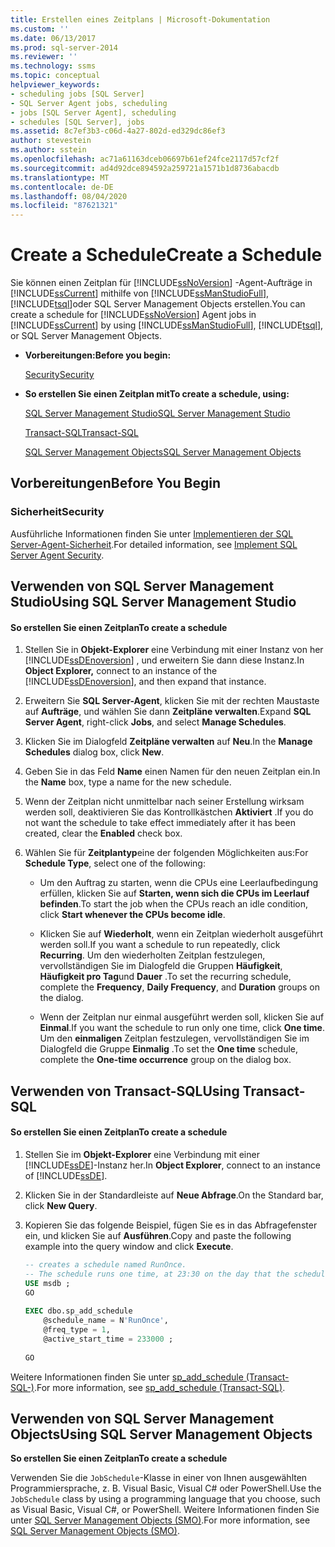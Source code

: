 ```yaml
---
title: Erstellen eines Zeitplans | Microsoft-Dokumentation
ms.custom: ''
ms.date: 06/13/2017
ms.prod: sql-server-2014
ms.reviewer: ''
ms.technology: ssms
ms.topic: conceptual
helpviewer_keywords:
- scheduling jobs [SQL Server]
- SQL Server Agent jobs, scheduling
- jobs [SQL Server Agent], scheduling
- schedules [SQL Server], jobs
ms.assetid: 8c7ef3b3-c06d-4a27-802d-ed329dc86ef3
author: stevestein
ms.author: sstein
ms.openlocfilehash: ac71a61163dceb06697b61ef24fce2117d57cf2f
ms.sourcegitcommit: ad4d92dce894592a259721a1571b1d8736abacdb
ms.translationtype: MT
ms.contentlocale: de-DE
ms.lasthandoff: 08/04/2020
ms.locfileid: "87621321"
---
```

# <a name="create-a-schedule"></a><span data-ttu-id="cd210-102">Create a Schedule</span><span class="sxs-lookup"><span data-stu-id="cd210-102">Create a Schedule</span></span>
  <span data-ttu-id="cd210-103">Sie können einen Zeitplan für [!INCLUDE[ssNoVersion](../../includes/ssnoversion-md.md)] -Agent-Aufträge in [!INCLUDE[ssCurrent](../../includes/sscurrent-md.md)] mithilfe von [!INCLUDE[ssManStudioFull](../../includes/ssmanstudiofull-md.md)], [!INCLUDE[tsql](../../includes/tsql-md.md)]oder SQL Server Management Objects erstellen.</span><span class="sxs-lookup"><span data-stu-id="cd210-103">You can create a schedule for [!INCLUDE[ssNoVersion](../../includes/ssnoversion-md.md)] Agent jobs in [!INCLUDE[ssCurrent](../../includes/sscurrent-md.md)] by using [!INCLUDE[ssManStudioFull](../../includes/ssmanstudiofull-md.md)], [!INCLUDE[tsql](../../includes/tsql-md.md)], or SQL Server Management Objects.</span></span>  
  
-   <span data-ttu-id="cd210-104">**Vorbereitungen:**</span><span class="sxs-lookup"><span data-stu-id="cd210-104">**Before you begin:**</span></span>  
  
     [<span data-ttu-id="cd210-105">Security</span><span class="sxs-lookup"><span data-stu-id="cd210-105">Security</span></span>](#Security)  
  
-   <span data-ttu-id="cd210-106">**So erstellen Sie einen Zeitplan mit**</span><span class="sxs-lookup"><span data-stu-id="cd210-106">**To create a schedule, using:**</span></span>  
  
     [<span data-ttu-id="cd210-107">SQL Server Management Studio</span><span class="sxs-lookup"><span data-stu-id="cd210-107">SQL Server Management Studio</span></span>](#SSMS)  
  
     [<span data-ttu-id="cd210-108">Transact-SQL</span><span class="sxs-lookup"><span data-stu-id="cd210-108">Transact-SQL</span></span>](#TSQL)  
  
     [<span data-ttu-id="cd210-109">SQL Server Management Objects</span><span class="sxs-lookup"><span data-stu-id="cd210-109">SQL Server Management Objects</span></span>](#SMO)  
  
##  <a name="before-you-begin"></a><a name="BeforeYouBegin"></a> <span data-ttu-id="cd210-110">Vorbereitungen</span><span class="sxs-lookup"><span data-stu-id="cd210-110">Before You Begin</span></span>  
  
###  <a name="security"></a><a name="Security"></a> <span data-ttu-id="cd210-111">Sicherheit</span><span class="sxs-lookup"><span data-stu-id="cd210-111">Security</span></span>  
 <span data-ttu-id="cd210-112">Ausführliche Informationen finden Sie unter [Implementieren der SQL Server-Agent-Sicherheit](implement-sql-server-agent-security.md).</span><span class="sxs-lookup"><span data-stu-id="cd210-112">For detailed information, see [Implement SQL Server Agent Security](implement-sql-server-agent-security.md).</span></span>  
  
##  <a name="using-sql-server-management-studio"></a><a name="SSMS"></a> <span data-ttu-id="cd210-113">Verwenden von SQL Server Management Studio</span><span class="sxs-lookup"><span data-stu-id="cd210-113">Using SQL Server Management Studio</span></span>  
  
#### <a name="to-create-a-schedule"></a><span data-ttu-id="cd210-114">So erstellen Sie einen Zeitplan</span><span class="sxs-lookup"><span data-stu-id="cd210-114">To create a schedule</span></span>  
  
1.  <span data-ttu-id="cd210-115">Stellen Sie in **Objekt-Explorer** eine Verbindung mit einer Instanz von her [!INCLUDE[ssDEnoversion](../../includes/ssdenoversion-md.md)] , und erweitern Sie dann diese Instanz.</span><span class="sxs-lookup"><span data-stu-id="cd210-115">In **Object Explorer,** connect to an instance of the [!INCLUDE[ssDEnoversion](../../includes/ssdenoversion-md.md)], and then expand that instance.</span></span>  
  
2.  <span data-ttu-id="cd210-116">Erweitern Sie **SQL Server-Agent**, klicken Sie mit der rechten Maustaste auf **Aufträge**, und wählen Sie dann **Zeitpläne verwalten**.</span><span class="sxs-lookup"><span data-stu-id="cd210-116">Expand **SQL Server Agent**, right-click **Jobs**, and select **Manage Schedules**.</span></span>  
  
3.  <span data-ttu-id="cd210-117">Klicken Sie im Dialogfeld **Zeitpläne verwalten** auf **Neu**.</span><span class="sxs-lookup"><span data-stu-id="cd210-117">In the **Manage Schedules** dialog box, click **New**.</span></span>  
  
4.  <span data-ttu-id="cd210-118">Geben Sie in das Feld **Name** einen Namen für den neuen Zeitplan ein.</span><span class="sxs-lookup"><span data-stu-id="cd210-118">In the **Name** box, type a name for the new schedule.</span></span>  
  
5.  <span data-ttu-id="cd210-119">Wenn der Zeitplan nicht unmittelbar nach seiner Erstellung wirksam werden soll, deaktivieren Sie das Kontrollkästchen **Aktiviert** .</span><span class="sxs-lookup"><span data-stu-id="cd210-119">If you do not want the schedule to take effect immediately after it has been created, clear the **Enabled** check box.</span></span>  
  
6.  <span data-ttu-id="cd210-120">Wählen Sie für **Zeitplantyp**eine der folgenden Möglichkeiten aus:</span><span class="sxs-lookup"><span data-stu-id="cd210-120">For **Schedule Type**, select one of the following:</span></span>  
  
    -   <span data-ttu-id="cd210-121">Um den Auftrag zu starten, wenn die CPUs eine Leerlaufbedingung erfüllen, klicken Sie auf **Starten, wenn sich die CPUs im Leerlauf befinden**.</span><span class="sxs-lookup"><span data-stu-id="cd210-121">To start the job when the CPUs reach an idle condition, click **Start whenever the CPUs become idle**.</span></span>  
  
    -   <span data-ttu-id="cd210-122">Klicken Sie auf **Wiederholt**, wenn ein Zeitplan wiederholt ausgeführt werden soll.</span><span class="sxs-lookup"><span data-stu-id="cd210-122">If you want a schedule to run repeatedly, click **Recurring**.</span></span> <span data-ttu-id="cd210-123">Um den wiederholten Zeitplan festzulegen, vervollständigen Sie im Dialogfeld die Gruppen **Häufigkeit**, **Häufigkeit pro Tag**und **Dauer** .</span><span class="sxs-lookup"><span data-stu-id="cd210-123">To set the recurring schedule, complete the **Frequency**, **Daily Frequency**, and **Duration** groups on the dialog.</span></span>  
  
    -   <span data-ttu-id="cd210-124">Wenn der Zeitplan nur einmal ausgeführt werden soll, klicken Sie auf **Einmal**.</span><span class="sxs-lookup"><span data-stu-id="cd210-124">If you want the schedule to run only one time, click **One time**.</span></span> <span data-ttu-id="cd210-125">Um den **einmaligen** Zeitplan festzulegen, vervollständigen Sie im Dialogfeld die Gruppe **Einmalig** .</span><span class="sxs-lookup"><span data-stu-id="cd210-125">To set the **One time** schedule, complete the **One-time occurrence** group on the dialog box.</span></span>  
  
##  <a name="using-transact-sql"></a><a name="TSQL"></a> <span data-ttu-id="cd210-126">Verwenden von Transact-SQL</span><span class="sxs-lookup"><span data-stu-id="cd210-126">Using Transact-SQL</span></span>  
  
#### <a name="to-create-a-schedule"></a><span data-ttu-id="cd210-127">So erstellen Sie einen Zeitplan</span><span class="sxs-lookup"><span data-stu-id="cd210-127">To create a schedule</span></span>  
  
1.  <span data-ttu-id="cd210-128">Stellen Sie im **Objekt-Explorer** eine Verbindung mit einer [!INCLUDE[ssDE](../../includes/ssde-md.md)]-Instanz her.</span><span class="sxs-lookup"><span data-stu-id="cd210-128">In **Object Explorer**, connect to an instance of [!INCLUDE[ssDE](../../includes/ssde-md.md)].</span></span>  
  
2.  <span data-ttu-id="cd210-129">Klicken Sie in der Standardleiste auf **Neue Abfrage**.</span><span class="sxs-lookup"><span data-stu-id="cd210-129">On the Standard bar, click **New Query**.</span></span>  
  
3.  <span data-ttu-id="cd210-130">Kopieren Sie das folgende Beispiel, fügen Sie es in das Abfragefenster ein, und klicken Sie auf **Ausführen**.</span><span class="sxs-lookup"><span data-stu-id="cd210-130">Copy and paste the following example into the query window and click **Execute**.</span></span>  
  
    ```sql
    -- creates a schedule named RunOnce.   
    -- The schedule runs one time, at 23:30 on the day that the schedule is created.  
    USE msdb ;  
    GO  
  
    EXEC dbo.sp_add_schedule  
        @schedule_name = N'RunOnce',  
        @freq_type = 1,  
        @active_start_time = 233000 ;  
  
    GO  
    ```  
  
 <span data-ttu-id="cd210-131">Weitere Informationen finden Sie unter [sp_add_schedule &#40;Transact-SQL-&#41;](/sql/relational-databases/system-stored-procedures/sp-add-schedule-transact-sql).</span><span class="sxs-lookup"><span data-stu-id="cd210-131">For more information, see [sp_add_schedule &#40;Transact-SQL&#41;](/sql/relational-databases/system-stored-procedures/sp-add-schedule-transact-sql).</span></span>  
  
##  <a name="using-sql-server-management-objects"></a><a name="SMO"></a><span data-ttu-id="cd210-132">Verwenden von SQL Server Management Objects</span><span class="sxs-lookup"><span data-stu-id="cd210-132">Using SQL Server Management Objects</span></span>  
 <span data-ttu-id="cd210-133">**So erstellen Sie einen Zeitplan**</span><span class="sxs-lookup"><span data-stu-id="cd210-133">**To create a schedule**</span></span>  
  
 <span data-ttu-id="cd210-134">Verwenden Sie die `JobSchedule`-Klasse in einer von Ihnen ausgewählten Programmiersprache, z. B. Visual Basic, Visual C# oder PowerShell.</span><span class="sxs-lookup"><span data-stu-id="cd210-134">Use the `JobSchedule` class by using a programming language that you choose, such as Visual Basic, Visual C#, or PowerShell.</span></span> <span data-ttu-id="cd210-135">Weitere Informationen finden Sie unter [SQL Server Management Objects (SMO)](https://msdn.microsoft.com/library/ms162169.aspx).</span><span class="sxs-lookup"><span data-stu-id="cd210-135">For more information, see [SQL Server Management Objects (SMO)](https://msdn.microsoft.com/library/ms162169.aspx).</span></span>  
